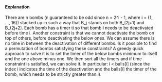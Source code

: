 #### Explanation
There are n bombs (n guaranteed to be odd since n = 2^i - 1, where i = {1, ..., 16}) stacked up in such a way that B_j stands on both B_(2j+1) and B_(2j+2).
Each bomb has a timer ti so that bomb i needs to be deactivated before time i. Another constraint is that we cannot deactivate the bomb on top of others, before deactivating the below ones.
We can assume there is no time in between the deactivation of different bombs. Is it possible to find a permutation of bombs satisfying these constraints?
A greedy quick approach to solve it is to set the timer of the below bombs minimum to itself and the one above minus one. We then sort all the timers and if time constraint is satisfied, we can solve it. In particular:
i < balls[i] (since the index i indicates the time of the deactivation and the balls[i] the timer of the bomb, which needs to be strictly greater than i).